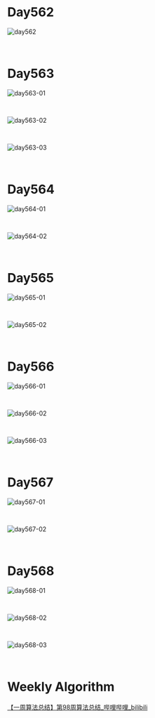 # Day562

![day562](assets/day562.png)

&nbsp;

# Day563

![day563-01](assets/day563-01.png)

&nbsp;

![day563-02](assets/day563-02.jpeg)

&nbsp;

![day563-03](assets/day563-03.png)

&nbsp;

# Day564

![day564-01](assets/day564-01.png)

&nbsp;

![day564-02](assets/day564-02.png)

&nbsp;

# Day565

![day565-01](assets/day565-01.png)

&nbsp;

![day565-02](assets/day565-02.png)

&nbsp;

# Day566

![day566-01](assets/day566-01.png)

&nbsp;

![day566-02](assets/day566-02.jpeg)

&nbsp;

![day566-03](assets/day566-03.jpeg)

&nbsp;

# Day567

![day567-01](assets/day567-01.png)

&nbsp;

![day567-02](assets/day567-02.jpeg)

&nbsp;

# Day568

![day568-01](assets/day568-01.png)

&nbsp;

![day568-02](assets/day568-02.jpeg)

&nbsp;

![day568-03](assets/day568-03.jpeg)

&nbsp;

# Weekly Algorithm

[【一周算法总结】第98周算法总结_哔哩哔哩_bilibili](https://www.bilibili.com/video/BV13M411n7yV/?spm_id_from=333.1007.top_right_bar_window_dynamic.content.click&vd_source=0e2e4fb78a4d00f87c3860e1ba2bc5b7)




